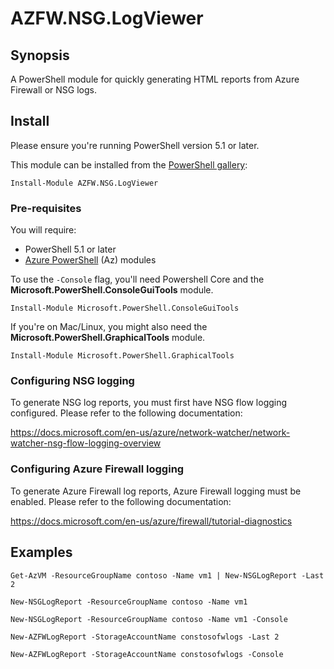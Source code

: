 # AZFW.NSG.LogViewer

## Synopsis

A PowerShell module for quickly generating HTML reports from Azure Firewall or NSG logs.

## Install

Please ensure you're running PowerShell version 5.1 or later.

This module can be installed from the [PowerShell gallery](https://www.powershellgallery.com/packages/AZFW.NSG.LogViewer):

`Install-Module AZFW.NSG.LogViewer`

### Pre-requisites

You will require:
* PowerShell 5.1 or later
* [Azure PowerShell](https://docs.microsoft.com/en-us/powershell/azure/install-az-ps?view=azps-3.6.1) (Az) modules

To use the `-Console` flag, you'll need Powershell Core and the **Microsoft.PowerShell.ConsoleGuiTools** module.

`Install-Module Microsoft.PowerShell.ConsoleGuiTools`


If you're on Mac/Linux, you might also need the **Microsoft.PowerShell.GraphicalTools** module.

`Install-Module Microsoft.PowerShell.GraphicalTools`

### Configuring NSG logging

To generate NSG log reports, you must first have NSG flow logging configured. Please refer to the following documentation:

https://docs.microsoft.com/en-us/azure/network-watcher/network-watcher-nsg-flow-logging-overview


### Configuring Azure Firewall logging

To generate Azure Firewall log reports, Azure Firewall logging must be enabled. Please refer to the following documentation:

https://docs.microsoft.com/en-us/azure/firewall/tutorial-diagnostics

## Examples

`Get-AzVM -ResourceGroupName contoso -Name vm1 | New-NSGLogReport -Last 2`

`New-NSGLogReport -ResourceGroupName contoso -Name vm1`

`New-NSGLogReport -ResourceGroupName contoso -Name vm1 -Console`

`New-AZFWLogReport -StorageAccountName constosofwlogs -Last 2`

`New-AZFWLogReport -StorageAccountName constosofwlogs -Console`